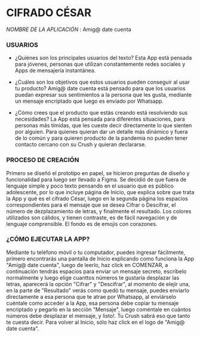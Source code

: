 # CIFRADO CÉSAR
*NOMBRE DE LA APLICACIÓN* : Amig@ date cuenta

### USUARIOS ###
- ¿Quiénes son los principales usuarios del texto?
Esta App está pensada para jóvenes, personas que utilizan constantemente redes sociales y Apps de mensajería instantánea.

- ¿Cuáles son los objetivos que estos usuarios pueden conseguir al usar tu producto?
Amig@ date cuenta está pensado para que los usuarios puedan expresar sus sentimientos a la persona que les gusta, mediante un mensaje encriptado que luego es enviado por Whatsapp.

- ¿Cómo crees que el producto que estás creando está resolviendo sus necesidades?
La App está pensada para diferentes situaciones, para personas más tímidas, que les cueste decir directamente lo que sienten por alguien. Para quienes quieran dar un detalle más dinámico y fuera de lo común y para quieren producto de la pandemia no pueden tener contacto cercano con su Crush y quieran declararse.

### PROCESO DE CREACIÓN ###
Primero se diseñó el prototipo en papel, se hicieron preguntas de diseño y funcionalidad para luego ser llevado a Figma. Se decidió de que fuera de lenguaje simple y poco texto pensando en el usuario que es público adolescente, por lo que incluye página de Inicio, que explica sobre que trata la App y qué es el cifrado César, luego en la segunda página los espacios correspondientes para el mensaje que se desea Cifrar o Descifrar, el número de dezplazamiento de letras, y finalmente el resultado.
Los colores utilizados son cálidos, y tienen contraste, es de fácil navegación y de lenguaje comprensible. El fondo es de emojis con corazones.

### ¿CÓMO EJECUTAR LA APP? ###
Mediante tu teléfono móvil o tu computador, puedes ingresar fácilmente, primero encontrarás una pantalla de Inicio explicando como funciona la App "Amig@ date cuenta", luego de leerlo, haz click en COMENZAR, a continuación tendrás espacios para enviar un mensaje secreto, escríbelo normalmente y luego elige cuanttos números te gustaría desplazar las letras, aparecerá la opción "Cifrar" y "Descifrar", al momento de elejir una, en la parte de "Resultado" verás como quedó tu mensaje, puedes enviarlo directamente a esa persona que te atrae por Whatsapp, al enviárselo cuéntale como acceder a la App, esa persona debe copiar tu mensaje encriptado y pegarlo en la sección "Mensaje", luego coméntale en cuántos números debe desplazar el mensaje, y listo!. Tu Crush sabrá eso que tanto te cuesta decir. Para volver al Inicio, sólo haz click en el logo de "Amig@ date cuenta".
